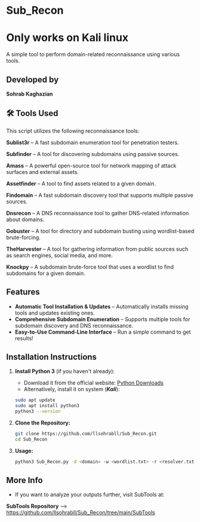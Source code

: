 #  **Sub_Recon** 

#  **Only works on Kali linux** 

A simple tool to perform domain-related reconnaissance using various tools.

##  **Developed by**
**Sohrab Kaghazian** 

## 🛠️ **Tools Used**

This script utilizes the following reconnaissance tools:

**Sublist3r** – A fast subdomain enumeration tool for penetration testers.

**Subfinder** – A tool for discovering subdomains using passive sources.

**Amass** – A powerful open-source tool for network mapping of attack surfaces and external assets.

**Assetfinder** – A tool to find assets related to a given domain.

**Findomain** – A fast subdomain discovery tool that supports multiple passive sources.

**Dnsrecon** – A DNS reconnaissance tool to gather DNS-related information about domains.

**Gobuster** – A tool for directory and subdomain busting using wordlist-based brute-forcing.

**TheHarvester** – A tool for gathering information from public sources such as search engines, social media, and more.

**Knockpy** – A subdomain brute-force tool that uses a wordlist to find subdomains for a given domain.

##  **Features**

- **Automatic Tool Installation & Updates** – Automatically installs missing tools and updates existing ones.
- **Comprehensive Subdomain Enumeration** – Supports multiple tools for subdomain discovery and DNS reconnaissance.
- **Easy-to-Use Command-Line Interface** – Run a simple command to get results!

##  **Installation Instructions**

1. **Install Python 3** (if you haven't already):

   - Download it from the official website: [Python Downloads](https://www.python.org/downloads/) 
   - Alternatively, install it on system (***Kali***):

   ```bash
   sudo apt update
   sudo apt install python3
   python3 --version
2. **Clone the Repository:**
   ```bash
   git clone https://github.com/llsohrabll/Sub_Recon.git
   cd Sub_Recon
3. **Usage:**
   ```bash
   python3 Sub_Recon.py -d <domain> -w <wordlist.txt> -r <resolver.txt>
## More Info
- If you want to analyze your outputs further, visit SubTools at:
  
**SubTools Repository** --> https://github.com/llsohrabll/Sub_Recon/tree/main/SubTools
